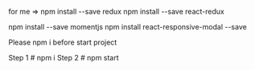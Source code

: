 for me =>
npm install --save redux
npm install --save react-redux

npm install --save momentjs
npm install react-responsive-modal --save

<!-- end -->

Please npm i before start project

Step 1 # 
npm i
Step 2 #
npm start